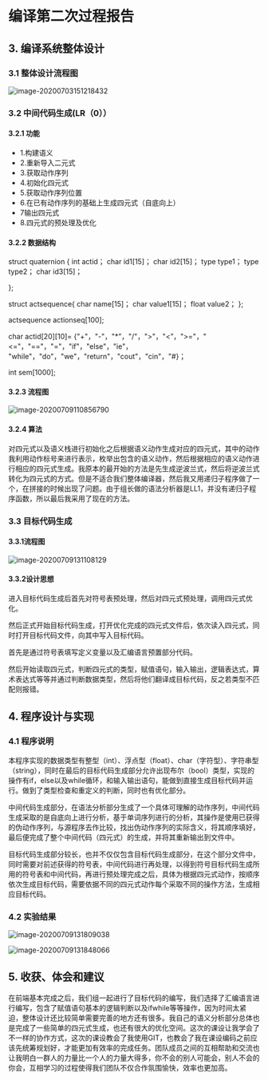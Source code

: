 # 编译第二次过程报告

## 3. 编译系统整体设计

### 3.1 整体设计流程图

![image-20200703151218432](C:\Users\无趣先生\AppData\Roaming\Typora\typora-user-images\image-20200703151218432.png)

### 3.2 中间代码生成(LR（0））

#### 3.2.1 功能

- 1.构建语义
- 2.重新导入二元式
- 3.获取动作序列
- 4.初始化四元式
- 5.获取动作序列位置
- 6.在已有动作序列的基础上生成四元式（自底向上）
- 7输出四元式
- 8.四元式的预处理及优化

#### 3.2.2 数据结构

struct quaternion {
int actid；
char id1[15]；
char id2[15]；
type type1；
type type2；
char id3[15]；

};

struct actsequence{
char name[15]；
char value1[15]；
float value2；
};

actsequence actionseq[100];

char actid[20][10]=
{"+"，"-"，"*”，"/"，">"，"<”，">="，"<="，"=="，"="，"if"，"else"，"ie"，
"while"，"do"，"we"，"return"，"cout"，"cin"，"#}；

int sem[1000];

#### 3.2.3 流程图

![image-20200709110856790](C:\Users\无趣先生\AppData\Roaming\Typora\typora-user-images\image-20200709110856790.png)

#### 3.2.4 算法

对四元式以及语义栈进行初始化之后根据语义动作生成对应的四元式，其中的动作我利用动作标号来进行表示，枚举出包含的语义动作，然后根据相应的语义动作进行相应的四元式生成。我原本的最开始的方法是先生成逆波兰式，然后将逆波兰式转化为四元式的方式。但是不适合我们整体编译器，然后我又用递归子程序做了一个，在拼接的时候出现了问题。由于组长做的语法分析器是LL1，并没有递归子程序函数，所以最后我采用了现在的方法。

### 3.3 目标代码生成

#### 3.3.1流程图

![image-20200709131108129](C:\Users\无趣先生\AppData\Roaming\Typora\typora-user-images\image-20200709131108129.png)

#### 3.3.2设计思想

进入目标代码生成后首先对符号表预处理，然后对四元式预处理，调用四元式优化。

然后正式开始目标代码生成，打开优化完成的四元式文件后，依次读入四元式，同时打开目标代码文件，向其中写入目标代码。

首先是通过符号表填写定义变量以及汇编语言预置部分代码。

然后开始读取四元式，判断四元式的类型，赋值语句，输入输出，逻辑表达式，算术表达式等等并通过判断数据类型，然后将他们翻译成目标代码，反之若类型不匹配则报错。

## 4. 程序设计与实现

### 4.1 程序说明

本程序实现的数据类型有整型（int）、浮点型（float）、char（字符型）、字符串型（string），同时在最后的目标代码生成部分允许出现布尔（bool）类型，实现的操作有if，else以及while循环，和输入输出语句，能做到直接生成目标代码并运行。做到了类型检查和重定义的判断，同时也有优化部分。

中间代码生成部分，在语法分析部分生成了一个具体可理解的动作序列，中间代码生成采取的是自底向上进行分析，基于单词序列进行的分析，其操作是使用已获得的伪动作序列，与源程序去作比较，找出伪动作序列的实际含义，将其顺序填好，最后便完成了整个中间代码（四元式）的生成，并将其重新输出到文件中。

目标代码生成部分较长，也并不仅仅包含目标代码生成部分，在这个部分文件中，同时需要对前述获得的符号表，中间代码进行再处理，以得到符号目标代码生成所用的符号表和中间代码，再进行预处理完成之后，具体为根据四元式动作，按顺序依次生成目标代码，需要依据不同的四元式动作每个采取不同的操作方法，生成相应目标代码。

### 4.2 实验结果

![image-20200709131809038](C:\Users\无趣先生\AppData\Roaming\Typora\typora-user-images\image-20200709131809038.png)

![image-20200709131848066](C:\Users\无趣先生\AppData\Roaming\Typora\typora-user-images\image-20200709131848066.png)

## 5. 收获、体会和建议

​		在前端基本完成之后，我们组一起进行了目标代码的编写，我们选择了汇编语言进行编写，包含了赋值语句基本的逻辑判断以及ifwhile等等操作，因为时间太紧迫，整体设计还比较简单需要完善的地方还有很多。我自己的语义分析部分总体也是完成了一些简单的四元式生成，也还有很大的优化空间。这次的课设让我学会了不一样的协作方式，这次的课设教会了我使用GIT，也教会了我在课设编码之前应该先统筹规划好，才能更加有效率的完成任务。团队成员之间的互相帮助和交流也让我明白一群人的力量比一个人的力量大得多，你不会的别人可能会，别人不会的你会，互相学习的过程使得我们团队不仅合作氛围愉快，效率也更加高。

